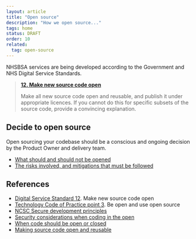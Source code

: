 ```yaml
---
layout: article
title: "Open source"
description: "How we open source..."
tags: home
status: DRAFT
order: 10
related:
  tag: open-source
---
```

NHSBSA services are being developed according to the Government and NHS Digital Service Standards.

> __[12\. Make new source code open](https://www.gov.uk/service-manual/service-standard/point-12-make-new-source-code-open)__
>
> Make all new source code open and reusable, and publish it under appropriate licences.
> If you cannot do this for specific subsets of the source code, provide a convincing explanation.

## Decide to open source

Open sourcing your codebase should be a conscious and ongoing decision by the Product Owner and delivery team.

* [What should and should not be opened](https://www.gov.uk/government/publications/open-source-guidance/when-code-should-be-open-or-closed)
* [The risks involved, and mitigations that must be followed](./open-source-risks)




## References

* [Digital Service Standard 12](https://www.gov.uk/service-manual/service-standard/point-12-make-new-source-code-open). Make new source code open
* [Technology Code of Practice point 3](https://www.gov.uk/guidance/be-open-and-use-open-source). Be open and use open source
* [NCSC Secure development principles](https://www.ncsc.gov.uk/collection/developers-collection/principles)
* [Security considerations when coding in the open](https://www.gov.uk/government/publications/open-source-guidance/security-considerations-when-coding-in-the-open)
* [When code should be open or closed](https://www.gov.uk/government/publications/open-source-guidance/when-code-should-be-open-or-closed)
* [Making source code open and reusable](https://www.gov.uk/service-manual/technology/making-source-code-open-and-reusable)
